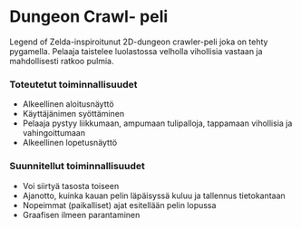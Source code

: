 # Dungeon Crawl- peli 
Legend of Zelda-inspiroitunut 2D-dungeon crawler-peli joka on tehty pygamella.
Pelaaja taistelee luolastossa velholla vihollisia vastaan ja mahdollisesti
ratkoo pulmia.

### Toteutetut toiminnallisuudet
- Alkeellinen aloitusnäyttö
- Käyttäjänimen syöttäminen
- Pelaaja pystyy liikkumaan, ampumaan tulipalloja, tappamaan vihollisia ja vahingoittumaan
- Alkeellinen lopetusnäyttö

### Suunnitellut toiminnallisuudet
- Voi siirtyä tasosta toiseen
- Ajanotto, kuinka kauan pelin läpäisyssä kuluu ja tallennus tietokantaan
- Nopeimmat (paikalliset) ajat esitellään pelin lopussa
- Graafisen ilmeen parantaminen
